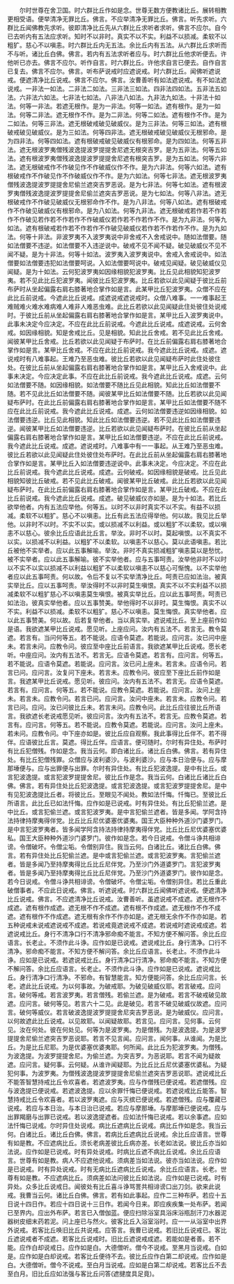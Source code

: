 <!-- { "loadSidebar": true } -->
　　尔时世尊在舍卫国。时六群比丘作如是念。世尊无数方便教诸比丘。展转相教更相受语。便举清净无罪比丘。佛言。不应举清净无罪比丘。佛言。听先求听。六群比丘闻佛教先求听。彼即清净比丘先从六群比丘求听者求听。佛言不应尔。自今已去听内有五法应求听。知时不以非时。真实不以不实。利益不以损减。柔软不以粗犷。慈心不以嗔恚。时六群比丘内无五法。余比丘内有五法。从六群比丘求听而不与听。诸比丘白佛。佛言。若内有五法求听者应与。时六群比丘他求听便去。许他听已亦去。佛言不应尔。听作自言。时六群比丘。许他求自言已便去。自作自言已复去。佛言不应尔。佛言。听布萨说戒时应遮说戒。时六群比丘。闻佛听遮说戒。便遮清净比丘说戒。佛言不应尔。佛言。汝曹善听有如法遮说戒。有不如法遮说戒。一非法一如法。二非法二如法。三非法三如法。四非法四如法。五非法五如法。六非法六如法。七非法七如法。八非法八如法。九非法九如法。十非法十如法。何等一非法。若遮无根作。是为一非法。何等一如法。遮有根作。是为一如法。何等二非法。遮无根作不作。是为二非法。何等二如法。遮有根作不作。是为二如法。何等三非法。遮无根破戒破见破威仪。是为三非法。何等三如法。遮有根破戒破见破威仪。是为三如法。何等四非法。遮无根破戒破见破威仪无根邪命。是为四非法。何等四如法。遮有根破戒破见破威仪有根邪命。是为四如法。何等五非法。遮无根波罗夷僧残波逸提波罗提提舍尼遮无根突吉罗。是为五非法。何等五如法。遮有根波罗夷僧残波逸提波罗提提舍尼遮有根突吉罗。是为五如法。何等六非法。遮无根破戒作不作破见作不作破威仪作不作。是为六非法。何等六如法。遮有根破戒作不作破见作不作破威仪作不作。是为六如法。何等七非法。遮无根波罗夷僧残波逸提波罗提提舍尼偷兰遮突吉罗恶说。是为七非法。何等七如法。遮有根波罗夷僧残波逸提波罗提提舍尼偷兰遮突吉罗恶说。是为七如法。何等八非法。遮无根破戒作不作破见破威仪无根邪命作不作。是为八非法。何等八如法。遮有根破戒作不作破见破威仪有根邪命。是为八如法。何等九非法。遮无根破戒若作若不作若作不作破见若作若不作若作不作破威仪若作若不作若作不作。是为九非法。何等九如法。遮有根破戒若作若不作若作不作破见破威仪若作若不作若作不作。是为九如法。何等十非法。非波罗夷不入波罗夷说中非舍戒不入舍戒说中。随如法僧要。随如法僧要不违逆。如法僧要不入违逆说中。破戒不见不闻不疑。破见破威仪不见不闻不疑。是为十非法。何等十如法。波罗夷入波罗夷说中。舍戒入舍戒说中。如法僧要如法僧要违犯如法僧要呵说。入如法僧要呵说中。破戒见闻疑。破见破威仪见闻疑。是为十如法。云何犯波罗夷如因缘相貌犯波罗夷。比丘见此相貌知犯波罗夷。若不见此比丘犯波罗夷。闻彼比丘犯波罗夷。比丘若欲以此见闻疑于彼比丘前布萨时从坐起偏露右肩右膝著地合掌作如是言。此某甲比丘犯波罗夷。众僧不应在此比丘前说戒。今遮此比丘说戒。成遮说戒遮说戒时。众僧八难事。一一难事起王难贼难火难水难病难人难非人难恶虫难。此比丘若欲以此见闻疑此住处彼住处说戒时。于彼比丘前从坐起偏露右肩右膝著地合掌作如是言。某甲比丘入波罗夷说中。此事未决定今应决定。不应在此比丘前说戒。今遮此比丘说戒。成遮说戒。云何舍戒。如因缘相貌。知是舍戒比丘。见是相貌。知此比丘舍戒。若不见此比丘舍戒。闻彼某甲比丘舍戒。比丘若欲以此见闻疑于布萨时。在比丘前偏露右肩右膝著地合掌作如是言。某甲比丘舍戒。不应在此比丘前说戒。我今遮此比丘说戒。成遮。遮说戒时有八难事起。王难乃至恶虫难。彼比丘若欲以此见闻疑布萨时此住处彼住处。在彼比丘前从坐起偏露右肩右膝著地合掌作如是言。某甲比丘入舍戒说中。此事未决定。今应决定此事。不应在此比丘前说戒。我今遮此比丘说戒。成遮。云何如法僧要不随。如因缘相貌。如法僧要不随比丘见此相貌。知此比丘如法僧要不随。若不见此比丘如法僧要不随。闻彼某甲比丘如法僧要不随。比丘若欲以此见闻疑布萨时。在此比丘前偏露右肩右膝著地合掌作如是言。某甲比丘如法僧要不随不应在此比丘前说戒。我今遮此比丘说戒。成遮。云何如法僧要违逆如因缘相貌。如法僧要违逆。比丘见此相貌。知此比丘如法僧要违逆。若不见此比丘如法僧要违逆。闻彼某甲比丘如法僧要违逆。比丘若欲以此见闻疑布萨时。在彼比丘前从坐起偏露右肩右膝著地合掌作如是言。某甲比丘如法僧要违逆。不应在此比丘前说戒。我今遮此比丘说戒。成遮。遮说戒时。八难事中有一一事起。从王难乃至恶虫难。彼比丘若欲以此见闻疑此住处彼住处布萨时。在此比丘前从坐起偏露右肩右膝著地合掌作如是言。某甲比丘入如法僧要违逆说中。此事未决定。今应决定。不应在此比丘前说戒。我今遮此比丘说戒。成遮。云何破戒。如因缘相貌是破戒。比丘见此相貌知彼比丘破戒。若不见此比丘破戒。闻彼某甲比丘破戒。此比丘若欲以此见闻疑布萨时。在此比丘前偏露右肩右膝著地合掌作如是言。某甲比丘破戒。不应在此比丘前说戒。我今遮此比丘说戒。成遮。破见破威仪亦如是。是为十如法。若比丘欲举他者。内有五法应举他。何等五。以时不以非时真实不以不实。有益不以损减。柔软不以粗犷。慈心不以嗔恚。比丘有此五法应得举他。何以故。我见比丘举他。以非时不以时。不实不以实。或以损减不以利益。或以粗犷不以柔软。或以嗔恚不以慈心。彼余比丘应语此比丘言。举汝。非时不以时。莫起嗔恨。以不真实不以实。以损减不以利益。以粗犷不以柔软。以嗔恚不以慈心。莫以此语嗔恚。若比丘被他不实举者。应以此五事解喻。举汝。非时不真实损减粗犷嗔恚莫以是愁忧。被不实举者。应以此五事解喻。彼不实举他者。应与五事呵责。汝举他非时不以时以不实不以实以损减不以利益以粗犷不以柔软以嗔恚不以慈心可惭愧。以不实举他者应以此五事呵责。何以故。令后不复以不实举清净比丘。呵责已应如法治。被真实举比丘。应以五事呵责。举汝得时不以非时莫生嗔恨。真实不以不实利益不以损减柔软不以粗犷慈心不以嗔恚莫生嗔恨。被真实举比丘。应以此五事呵责。呵责已如法治。彼真实举他者。应以五事赞美。举他得时不以非时。莫生悔恨。真实不以不实。利益不以损减。柔软不以粗犷。慈心不以嗔恚。莫生悔恨。真实举他者。应以此五事赞美。何以故。后若复举他者。当以真实举。遮说戒比丘。至上座前作如是语。我欲遮某甲比丘说戒。愿见听。上座应问。汝内有五法不。若言无。教令莫遮。若言有。当问何等五。若不能说。应语令莫遮。若能说。应问言。汝已问中座未。若言未问。应教令问。彼应至中座比丘前语言。我欲遮某甲比丘说戒。愿长老听。中座应问。汝内有五法不。若言无。应语令莫遮。若言有。应问言。何等五。若不能说。应语令莫遮。若能说。应问言。汝已问上座未。若言未。应语令问。若言已问。应问言。汝复问下座未。若言未。应教令问。彼应至下座比丘前作如是言。我遮某甲比丘说戒。愿见听。彼应问。汝内有五法不。若言无。应语令莫遮。若言有。应问言。何等五。若不能说。应教令莫遮。若能说。应问言。汝问上座未。若言未。应教令问。若言已问。应问言。汝问中座未。若言未。应教令问。若言已问。应问。汝已问彼比丘未。若言未问。应教令问。此比丘应往彼比丘所语言。我欲遮长老说戒愿见听。彼应问言。汝内有五法不。若言无。应教令莫遮。若言有。应问言。何等五。若不能说。应教令莫遮。若能说。应问言。汝问上座未。若未问。应教令问。中下座亦如是。彼比丘应自观察。我此事得比丘伴不。若不得伴。应语彼比丘言。莫遮。得比丘伴。应语言。便可随时。尔时有异住处。布萨时有比丘犯僧残。作如是念。我当云何。即白诸比丘。诸比丘白佛。佛言。若有异住处。有比丘犯僧残罪。众僧应与波利婆沙。与波利婆沙。应与本日治便与。应与摩那埵便与。应与出罪便与出罪。尔时有异住处。有比丘犯波逸提。是中有比丘。或言犯波逸提。或言犯波罗提提舍尼。彼比丘作是念。我当云何。白诸比丘诸比丘白佛。佛言。若有异住处比丘犯波逸提。或言犯波逸提。或言犯波罗提提舍尼。是中有见犯波逸提比丘者。将彼比丘。至眼见不闻处。教如法忏悔。忏悔已。至彼比丘所语言。此比丘已如法忏悔。应作如是已说戒。时有异住处。有比丘犯偷兰遮。是中比丘。或言犯偷兰遮。或言犯波罗夷。是中言犯偷兰遮者。皆是多闻。学阿含持法持律持摩夷得伴党。比丘比丘尼优婆塞优婆夷。国王大臣种种外道沙门婆罗门。是中言犯波罗夷者。皆多闻学阿含持法持律持摩夷得伴党。比丘比丘尼优婆塞优婆私。国王大臣种种外道沙门婆罗门。彼作如是念。若今日说戒。令僧斗诤共相诽谤。令僧破坏。令僧尘垢。令僧别异住。我当云何。白诸比丘。诸比丘白佛。佛言。若有异住处比丘犯偷兰遮。是中或言犯偷兰遮。或言犯波罗夷。言犯偷兰遮者。皆是多闻乃至持摩夷得比丘比丘尼伴党。乃至沙门外道婆罗门。言犯波罗夷者。皆是多闻乃至持摩夷得比丘比丘尼伴党。乃至沙门外道婆罗门。彼作如是念。若今日说戒。令僧斗诤共相诽谤。令僧破坏。令僧尘垢。令僧别异住。若比丘重此破僧事者。不应此日说戒。佛言。听遮说戒。时六群比丘闻佛听遮说戒。便遮清净比丘说戒。佛言。不应遮清净比丘说戒。汝曹善听。虽遮说戒不成遮。遮无根作不成遮。遮有根作成遮。遮无根不作不成遮。遮有根不作成遮。遮无根作不作不成遮。遮有根作不作成遮。遮无根有余作不作亦如是。遮无根无余作不作亦如是。若五种说戒未说戒遮说戒不成遮。若说戒竟遮说戒不成遮。若说戒时遮说戒成遮。若遮说戒比丘。身行不清净口行不清净邪命痴不能言。不知方便不解问答。余比丘应语言。长老止。不须作此斗诤。应作如是已说戒。遮说戒比丘。身行清净。口行不清净。邪命痴不能言。不知方便不解问答。余比丘应语言。长老止。不须作此斗诤。应如是已说戒。若遮说戒比丘。身行清净口行清净。邪命痴不能言。不知方便不解问答。余比丘应语言。长老止。不须作此斗诤。应作如是已说戒。遮说戒比丘。身行清净口行清净。不邪命。有智慧能言。知方便能问答。余比丘应问言。长老。遮此比丘说戒。为以何事故。为破戒耶。为破见破威仪耶。若言破戒。应问言。破何等戒。若言波罗夷。若言僧残。若偷兰遮。是为破戒。若言不破戒破见故遮。应问言。破何等见。若言六十二见。此是破见。若言不破见破威仪故遮。应问言。破何等威仪。若言破波逸提波罗提提舍尼突吉罗恶说。是为破威仪。应问言。以何故遮此比丘说戒。以见故耶。以闻疑故耶。若言见。应问言。见何事。云何见。汝在何处。彼在何处见。何等为是波罗夷。为是僧残。为是波逸提。为是波罗提提舍尼偷兰遮突吉罗恶说耶。若言不见言闻。应问言。闻何事。从谁闻。为是比丘。为是比丘尼耶。为是优婆塞优婆夷耶。何所闻。此比丘为犯波罗夷。为僧残。为波逸提。为波罗提提舍尼。为偷兰遮。为突吉罗。为恶说耶。若言不闻为疑故遮。应问言。疑何事。云何疑。从谁许闻疑耶。为比丘比丘尼优婆塞优婆私。为疑犯何事。为波罗夷。为僧残波逸提波罗提提舍尼偷兰遮突吉罗恶说耶。遮说戒比丘不能答智慧持戒比丘令欢喜者。若遮波罗夷。应与作僧残已便说戒。若遮僧残。应与波逸提已便说戒。若遮波逸提。应以余罪忏悔已便说戒。若遮说戒比丘能答。智慧持戒比丘令欢喜者。若以波罗夷遮。应与灭摈已便说戒。若遮僧残。应与覆藏已说戒。若应与本日治。与本日治已说戒。若应与摩那埵。与摩那埵已便说戒。应与出罪羯磨与出罪已说戒。若以波逸提遮者。应如法忏悔已说戒。若以余事遮。应如法忏悔已说戒。尔时异住处说戒。病比丘遮病比丘说戒。病比丘作如是念。我当云何。白诸比丘。诸比丘白佛。佛言。若病比丘遮病比丘说戒。余比丘应语言。世尊有如是教。不应遮病比丘。须长老病差彼比丘病亦差。长老如法说。彼比丘亦当如法说。应作如是已说戒。时有异处说戒。时病比丘遮不病比丘说戒。余比丘应语言。世尊有如是教。病人不应遮他说戒。须病差当如法说。彼亦当如法说。应作如是已说戒。时有异处说戒。时有无病比丘遮病比丘说戒。余比丘应语言。长老。世尊有如是教。不应遮病比丘。须病差如法问彼比丘如法说。应作如是已说戒。时有异处。众多比丘说戒日。闻彼处有比丘喜斗诤骂詈共相诽谤口出刀剑。欲来此说戒。我曹当云何。诸比丘白佛。佛言。若有如此事起。应作二三种布萨。若应十五日说十四日作。若应十四日说十三日作。若闻今日来。即应疾疾集一处布萨。若闻已至界内。应出外布萨。若言已入僧伽蓝。便应扫除浴室具浴床浴瓶刮汗刀水器泥器树皮细末药若泥。问上座已与然火。彼客比丘入浴室浴时。应一一从浴室中出界外说戒。若客比丘唤旧比丘共说戒。应答言。我曹已说戒。若旧比丘说戒已。客比丘遮说戒者不成遮。若客比丘说戒时。旧比丘遮说戒成遮。若能如是者善。若不能。应作白却说戒日。应作如是白。大德僧听。僧今不说戒。至黑月当说戒。白如是。应作如是白却说戒。若客比丘便待不去。彼比丘应作白第二却说戒。应作如是白。大德僧听。僧今不说戒。至白月当说戒。应如是白第二却说戒。若客比丘不去至白月。旧比丘应如法强与客比丘问答(遮揵度具足竟)。
